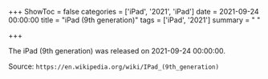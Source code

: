 +++
ShowToc = false
categories = ['iPad', '2021', 'iPad']
date = 2021-09-24 00:00:00
title = "iPad (9th generation)"
tags = ['iPad', '2021']
summary = " "

+++

The iPad (9th generation) was released on 2021-09-24 00:00:00.

Source: `https://en.wikipedia.org/wiki/IPad_(9th_generation)`


